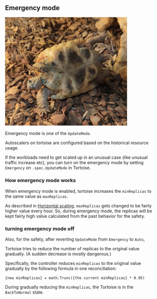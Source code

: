 ## Emergency mode

<img alt="Tortoise" src="images/emergency.png" width="400px"/>

Emergency mode is one of the `UpdateMode`.

Autoscalers on tortoise are configured based on the historical resource usage.

If the workloads need to get scaled up in an unusual case (like unusual traffic increase etc),
you can turn on the emergency mode by setting `Emergency` on `.spec.UpdateMode` in Tortoise.

### How emergency mode works

When emergency mode is enabled, tortoise increases the `minReplicas` to the same value as `maxReplicas`.

As described in [Horizontal scaling](./horizontal.md), `maxReplicas` gets changed to be fairly higher value every hour.
So, during emergency mode, the replicas will be kept fairly high value calculated from the past behavior for the safety.

### turning emergency mode off

Also, for the safety, after reverting `UpdateMode` from `Emergency` to `Auto`,

Tortoise tries to reduce the number of replicas to the original value gradually.
(A sudden decrease is mostly dangerous.)

Specifically, the controller reduces `minReplicas` to the original value gradually by the following formula in one reconciliation:

```
{new minReplicas} = math.Trunc({the current minReplicas} * 0.95)
```

During gradually reducing the `minReplicas`, the Tortoise is in the `BackToNormal` state.
